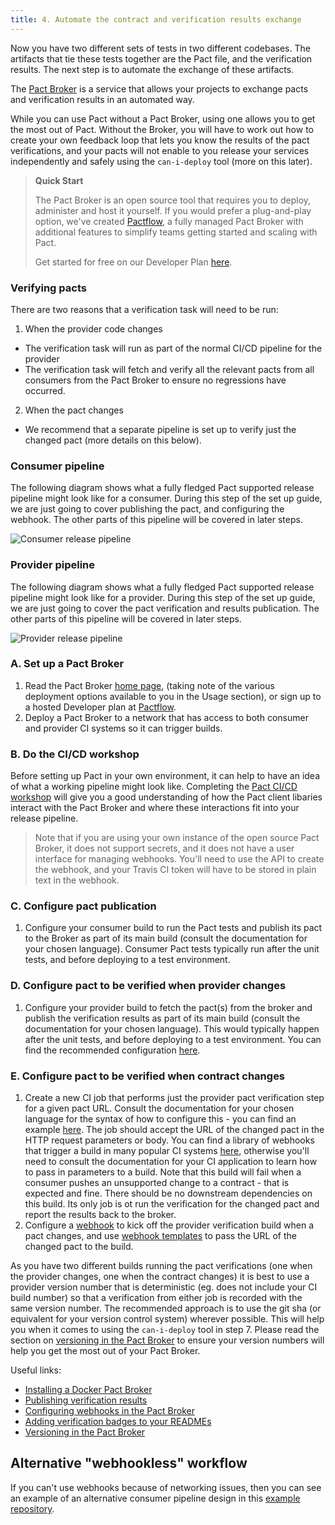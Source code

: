 ```yaml
---
title: 4. Automate the contract and verification results exchange
---
```


Now you have two different sets of tests in two different codebases. The artifacts that tie these tests together are the Pact file, and the verification results. The next step is to automate the exchange of these artifacts.

The [Pact Broker](https://github.com/pact-foundation/pact_broker) is a service that allows your projects to exchange pacts and verification results in an automated way.

While you can use Pact without a Pact Broker, using one allows you to get the most out of Pact. Without the Broker, you will have to work out how to create your own feedback loop that lets you know the results of the pact verifications, and your pacts will not enable to you release your services independently and safely using the `can-i-deploy` tool \(more on this later\).


> **Quick Start**
>
> The Pact Broker is an open source tool that requires you to deploy, administer and host it yourself. If you would prefer a plug-and-play option, we've created [Pactflow](https://pactflow.io/?utm_source=ossdocs&utm_campaign=effective_pact_setup), a fully managed Pact Broker with additional features to simplify teams getting started and scaling with Pact.
>
> Get started for free on our Developer Plan [here](https://pactflow.io/pricing/?utm_source=ossdocs&utm_campaign=effective_pact_setup_dev_plan).

### Verifying pacts

There are two reasons that a verification task will need to be run: 

1. When the provider code changes
  * The verification task will run as part of the normal CI/CD pipeline for the provider
  * The verification task will fetch and verify all the relevant pacts from all consumers from the Pact Broker to ensure no regressions have occurred.
2. When the pact changes
  * We recommend that a separate pipeline is set up to verify just the changed pact (more details on this below).

### Consumer pipeline

The following diagram shows what a fully fledged Pact supported release pipeline might look like for a consumer. During this step of the set up guide, we are just going to cover publishing the pact, and configuring the webhook. The other parts of this pipeline will be covered in later steps.

![Consumer release pipeline](/img/advanced-pact-workshop-diagrams-consumer-pipeline.png)

### Provider pipeline

The following diagram shows what a fully fledged Pact supported release pipeline might look like for a provider. During this step of the set up guide, we are just going to cover the pact verification and results publication. The other parts of this pipeline will be covered in later steps.

![Provider release pipeline](/img/advanced-pact-workshop-diagrams-provider-pipeline.png)

### A. Set up a Pact Broker

1. Read the Pact Broker [home page](https://github.com/pact-foundation/pact_broker), \(taking note of the various deployment options available to you in the Usage section\), or sign up to a hosted Developer plan at [Pactflow](https://pactflow.io/pricing/?utm_source=ossdocs&utm_campaign=effective_pact_setup_step_1).
2. Deploy a Pact Broker to a network that has access to both consumer and provider CI systems so it can trigger builds.

### B. Do the CI/CD workshop

Before setting up Pact in your own environment, it can help to have an idea of what a working pipeline might look like. Completing the [Pact CI/CD workshop](https://docs.pactflow.io/docs/workshops/ci-cd/) will give you a good understanding of how the Pact client libaries interact with the Pact Broker and where these interactions fit into your release pipeline.

> Note that if you are using your own instance of the open source Pact Broker, it does not support secrets, and it does not have a user interface for managing webhooks. You'll need to use the API to create the webhook, and your Travis CI token will have to be stored in plain text in the webhook.

### C. Configure pact publication

1. Configure your consumer build to run the Pact tests and publish its pact to the Broker as part of its main build \(consult the documentation for your chosen language\). Consumer Pact tests typically run after the unit tests, and before deploying to a test environment.

### D. Configure pact to be verified when provider changes

1. Configure your provider build to fetch the pact(s) from the broker and publish the verification results as part of its main build \(consult the documentation for your chosen language\). This would typically happen after the unit tests, and before deploying to a test environment. You can find the recommended configuration [here](/provider/recommended_configuration#verification-triggered-by-provider-change).

### E. Configure pact to be verified when contract changes

1. Create a new CI job that performs just the provider pact verification step for a given pact URL. Consult the documentation for your chosen language for the syntax of how to configure this - you can find an example [here](/provider/recommended_configuration#verification-triggered-by-pact-change). The job should accept the URL of the changed pact in the HTTP request parameters or body. You can find a library of webhooks that trigger a build in many popular CI systems [here](/pact_broker/webhooks/template_library/), otherwise you'll need to consult the documentation for your CI application to learn how to pass in parameters to a build. Note that this build will fail when a consumer pushes an unsupported change to a contract - that is expected and fine. There should be no downstream dependencies on this build. Its only job is ot run the verification for the changed pact and report the results back to the broker. 
2. Configure a [webhook](/pact_broker/webhooks) to kick off the provider verification build when a pact changes, and use [webhook templates](/pact_broker/advanced_topics/api_docs/webhooks#dynamic-variable-substitution) to pass the URL of the changed pact to the build.



As you have two different builds running the pact verifications \(one when the provider changes, one when the contract changes\) it is best to use a provider version number that is deterministic \(eg. does not include your CI build number\) so that a verification from either job is recorded with the same version number. The recommended approach is to use the git sha \(or equivalent for your version control system\) wherever possible. This will help you when it comes to using the `can-i-deploy` tool in step 7. Please read the section on [versioning in the Pact Broker](/getting_started/versioning_in_the_pact_broker) to ensure your version numbers will help you get the most out of your Pact Broker.

Useful links:

* [Installing a Docker Pact Broker](https://hub.docker.com/r/pactfoundation/pact-broker)
* [Publishing verification results](/pact_broker/advanced_topics/provider_verification_results)
* [Configuring webhooks in the Pact Broker](/pact_broker/webhooks)
* [Adding verification badges to your READMEs](/pact_broker/advanced_topics/provider_verification_badges)
* [Versioning in the Pact Broker](/getting_started/versioning_in_the_pact_broker)

## Alternative "webhookless" workflow

If you can't use webhooks because of networking issues, then you can see an example of an alternative consumer pipeline design in this [example repository](https://github.com/pactflow/example-consumer-webhookless).
